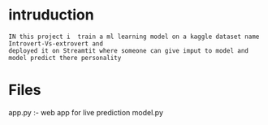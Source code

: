 # intruduction
    IN this project i  train a ml learning model on a kaggle dataset name Introvert-Vs-extrovert and
    deployed it on Streamtit where someone can give imput to model and  model predict there personality
# Files
 app.py :-  web app for live prediction
 model.py
